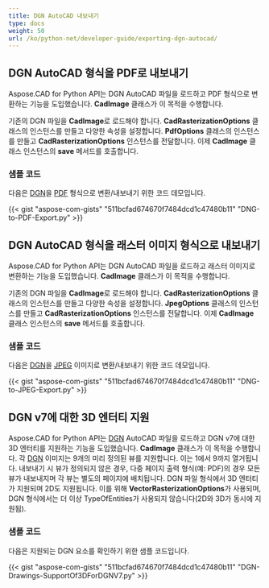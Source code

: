 ```yaml
---
title: DGN AutoCAD 내보내기
type: docs
weight: 50
url: /ko/python-net/developer-guide/exporting-dgn-autocad/
---
```


## **DGN AutoCAD 형식을 PDF로 내보내기**

Aspose.CAD for Python API는 DGN AutoCAD 파일을 로드하고 PDF 형식으로 변환하는 기능을 도입했습니다. **CadImage** 클래스가 이 목적을 수행합니다.

기존의 DGN 파일을 **CadImage**로 로드해야 합니다. **CadRasterizationOptions** 클래스의 인스턴스를 만들고 다양한 속성을 설정합니다. **PdfOptions** 클래스의 인스턴스를 만들고 **CadRasterizationOptions** 인스턴스를 전달합니다. 이제 **CadImage** 클래스 인스턴스의 **save** 메서드를 호출합니다.

### 샘플 코드

다음은 [DGN](https://docs.fileformat.com/cad/dgn/)을 [PDF](https://docs.fileformat.com/pdf/) 형식으로 변환/내보내기 위한 코드 데모입니다.


{{< gist "aspose-com-gists" "511bcfad674670f7484dcd1c47480b11" "DNG-to-PDF-Export.py" >}}


## **DGN AutoCAD 형식을 래스터 이미지 형식으로 내보내기**

Aspose.CAD for Python API는 DGN AutoCAD 파일을 로드하고 래스터 이미지로 변환하는 기능을 도입했습니다. **CadImage** 클래스가 이 목적을 수행합니다.

기존의 DGN 파일을 **CadImage**로 로드해야 합니다. **CadRasterizationOptions** 클래스의 인스턴스를 만들고 다양한 속성을 설정합니다. **JpegOptions** 클래스의 인스턴스를 만들고 **CadRasterizationOptions** 인스턴스를 전달합니다. 이제 **CadImage** 클래스 인스턴스의 **save** 메서드를 호출합니다.

### 샘플 코드

다음은 [DGN](https://docs.fileformat.com/cad/dgn/)을 [JPEG](https://docs.fileformat.com/image/jpeg/) 이미지로 변환/내보내기 위한 코드 데모입니다.

{{< gist "aspose-com-gists" "511bcfad674670f7484dcd1c47480b11" "DNG-to-JPEG-Export.py" >}}

## **DGN v7에 대한 3D 엔터티 지원**

Aspose.CAD for Python API는 [DGN](https://docs.fileformat.com/cad/dgn/) AutoCAD 파일을 로드하고 DGN v7에 대한 3D 엔터티를 지원하는 기능을 도입했습니다. **CadImage** 클래스가 이 목적을 수행합니다. 각 [DGN](https://docs.fileformat.com/cad/dgn/) 이미지는 9개의 미리 정의된 뷰를 지원합니다. 이는 1에서 9까지 열거됩니다. 내보내기 시 뷰가 정의되지 않은 경우, 다중 페이지 출력 형식(예: PDF)의 경우 모든 뷰가 내보내지며 각 뷰는 별도의 페이지에 배치됩니다. DGN 파일 형식에서 3D 엔터티가 지원되며 2D도 지원됩니다. 이를 위해 **VectorRasterizationOptions**가 사용되며, DGN 형식에서는 더 이상 TypeOfEntities가 사용되지 않습니다(2D와 3D가 동시에 지원됨).

### 샘플 코드

다음은 지원되는 DGN 요소를 확인하기 위한 샘플 코드입니다.


{{< gist "aspose-com-gists" "511bcfad674670f7484dcd1c47480b11" "DGN-Drawings-SupportOf3DForDGNV7.py" >}}
